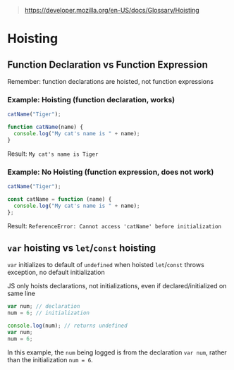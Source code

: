 > https://developer.mozilla.org/en-US/docs/Glossary/Hoisting

# Hoisting

## Function Declaration vs Function Expression

Remember: function declarations are hoisted, not function expressions

### Example: Hoisting (function declaration, works)

```js
catName("Tiger");

function catName(name) {
  console.log("My cat's name is " + name);
}
```

Result: `My cat's name is Tiger`

### Example: No Hoisting (function expression, does not work)

```js
catName("Tiger");

const catName = function (name) {
  console.log("My cat's name is " + name);
};
```

Result: `ReferenceError: Cannot access 'catName' before initialization`

## `var` hoisting vs `let`/`const` hoisting

`var` initializes to default of `undefined` when hoisted
`let`/`const` throws exception, no default initialization

JS only hoists declarations, not initializations, even if declared/initialized on same line

```js
var num; // declaration
num = 6; // initialization
```

```js
console.log(num); // returns undefined
var num;
num = 6;
```

In this example, the `num` being logged is from the declaration `var num`, rather than the initialization `num = 6`.